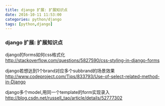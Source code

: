 ```yaml
---
title: django 扩展: 扩展知识点
date: 2016-10-11 11:53:00
categories: python/django
tags: [python,django]
---
```

### django 扩展: 扩展知识点
django的forms如何css格式化
http://stackoverflow.com/questions/5827590/css-styling-in-django-forms

django若想达到1个brand对应多个subbrand的场景效果
http://www.codeproject.com/Tips/833793/Use-of-select-related-method-in-Django

django多个model,用同一个template的form实现录入
http://blog.csdn.net/russell_tao/article/details/52777302
